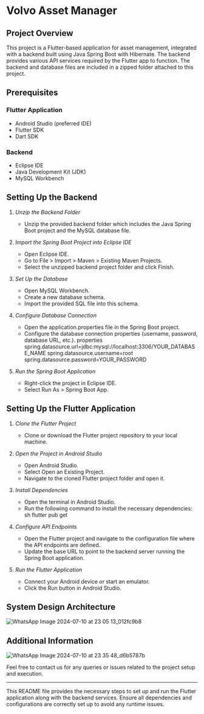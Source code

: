 # Volvo Asset Manager

## Project Overview

This project is a Flutter-based application for asset management, integrated with a backend built using Java Spring Boot with Hibernate. The backend provides various API services required by the Flutter app to function. The backend and database files are included in a zipped folder attached to this project.

## Prerequisites

### Flutter Application

- Android Studio (preferred IDE)
- Flutter SDK
- Dart SDK

### Backend

- Eclipse IDE
- Java Development Kit (JDK)
- MySQL Workbench

## Setting Up the Backend

1. *Unzip the Backend Folder*
    - Unzip the provided backend folder which includes the Java Spring Boot project and the MySQL database file.

2. *Import the Spring Boot Project into Eclipse IDE*
    - Open Eclipse IDE.
    - Go to File > Import > Maven > Existing Maven Projects.
    - Select the unzipped backend project folder and click Finish.

3. *Set Up the Database*
    - Open MySQL Workbench.
    - Create a new database schema.
    - Import the provided SQL file into this schema.

4. *Configure Database Connection*
    - Open the application.properties file in the Spring Boot project.
    - Configure the database connection properties (username, password, database URL, etc.).
      properties
      spring.datasource.url=jdbc:mysql://localhost:3306/YOUR_DATABASE_NAME
      spring.datasource.username=root
      spring.datasource.password=YOUR_PASSWORD


5. *Run the Spring Boot Application*
    - Right-click the project in Eclipse IDE.
    - Select Run As > Spring Boot App.

## Setting Up the Flutter Application

1. *Clone the Flutter Project*
    - Clone or download the Flutter project repository to your local machine.

2. *Open the Project in Android Studio*
    - Open Android Studio.
    - Select Open an Existing Project.
    - Navigate to the cloned Flutter project folder and open it.

3. *Install Dependencies*
    - Open the terminal in Android Studio.
    - Run the following command to install the necessary dependencies:
      sh
      flutter pub get


4. *Configure API Endpoints*
    - Open the Flutter project and navigate to the configuration file where the API endpoints are defined.
    - Update the base URL to point to the backend server running the Spring Boot application.

5. *Run the Flutter Application*
    - Connect your Android device or start an emulator.
    - Click the Run button in Android Studio.

## System Design Architecture

![WhatsApp Image 2024-07-10 at 23 05 13_012fc9b8](https://github.com/Malfito/VolvoCars_Hackathon_RVCE/assets/132772771/d1b5c102-1ef2-4d0b-9cf0-cb0beca159a6)



## Additional Information

![WhatsApp Image 2024-07-10 at 23 35 48_d6b5787b](https://github.com/Malfito/VolvoCars_Hackathon_RVCE/assets/132772771/22821bf0-5535-43c5-804a-d5f726f9b6d5)


Feel free to contact us for any queries or issues related to the project setup and execution.

---

This README file provides the necessary steps to set up and run the Flutter application along with the backend services. Ensure all dependencies and configurations are correctly set up to avoid any runtime issues.
